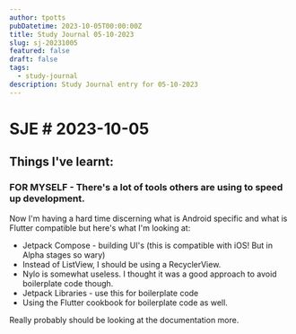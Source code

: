 ```yaml
---
author: tpotts
pubDatetime: 2023-10-05T00:00:00Z
title: Study Journal 05-10-2023
slug: sj-20231005
featured: false
draft: false
tags:
  - study-journal
description: Study Journal entry for 05-10-2023
---
```

# SJE # 2023-10-05

## Things I've learnt:

### FOR MYSELF - There's a lot of tools others are using to speed up development.

Now I'm having a hard time discerning what is Android specific and what is Flutter compatible but here's what I'm looking at:

- Jetpack Compose - building UI's (this is compatible with iOS! But in Alpha stages so wary)
- Instead of ListView, I should be using a RecyclerView.
- Nylo is somewhat useless. I thought it was a good approach to avoid boilerplate code though.
- Jetpack Libraries - use this for boilerplate code
- Using the Flutter cookbook for boilerplate code as well.

Really probably should be looking at the documentation more.

